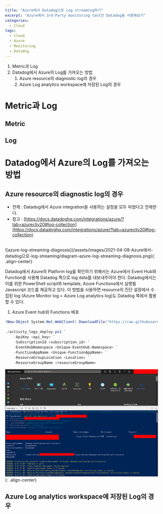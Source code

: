 ```yaml
---
title: "Azure에서 Datadog으로 Log streaming하기"
excerpt: "Azure에서 3rd-Party monitoring tool인 Datadog을 사용해보기"
categories:
  - Cloud
tags:
  - Cloud
  - Azure
  - Monitoring
  - Datadog
---
```


1. Metric과 Log
2. Datadog에서 Azure의 Log를 가져오는 방법
   1. Azure resource의 diagnostic log의 경우
   2. Azure Log analytics workspace에 저장된 Log의 경우

# Metric과 Log

## Metric

## Log

# Datadog에서 Azure의 Log를 가져오는 방법

## Azure resource의 diagnostic log의 경우

- 전제 : Datadog에서 Azure integration을 사용하는 설정을 모두 마쳤다고 전제한다.
- 참고 : [https://docs.datadoghq.com/integrations/azure/?tab=azurecliv20#log-collection](https://docs.datadoghq.com/integrations/azure/?tab=azurecliv20#log-collection)
<br>
![azure-log-streaming-diagnosis](/assets/images/2021-04-08-Azure에서-datadog으로-log-streaming/diagram-azure-log-streaming-diagnosis.png){: .align-center}

Datadog에서 Azure의 Platform log를 확인하기 위해서는 Azure에서 Event Hub와 Function을 사용해 Datadog 쪽으로 log data를 내보내주어야 한다. Datadog에서는 이를 위한 PowerShell script와 template, Azure Functions에서 실행될 Javascript 코드를 제공하고 있다. 이 방법을 사용하면 resource의 진단 설정에서 수집된 log (Azure Monitor log = Azure Log analytics log)도 Datadog 쪽에서 활용할 수 있다.

1. Azure Event hub와 Functions 배포

```PowerShell
(New-Object System.Net.WebClient).DownloadFile("https://raw.githubusercontent.com/DataDog/datadog-serverless-functions/master/azure/eventhub_log_forwarder/activity_logs_deploy.ps1", "activity_logs_deploy.ps1")

./activity_logs_deploy.ps1 `
    -ApiKey <api_key> `
    -SubscriptionId <subscription_id> `
    -EventHubNamespace <Unique-EventHub-Namespace> `
    -FunctionAppName <Unique-FunctionAppName> `
    -ResourceGroupLocation <Location> `
    -ResourceGroupName <resourceGroupName>
```

![activityLog-CloudShell](/assets/images/2021-04-08-Azure에서-datadog으로-log-streaming/activityLog-cloudShell.png){: .align-center}

## Azure Log analytics workspace에 저장된 Log의 경우